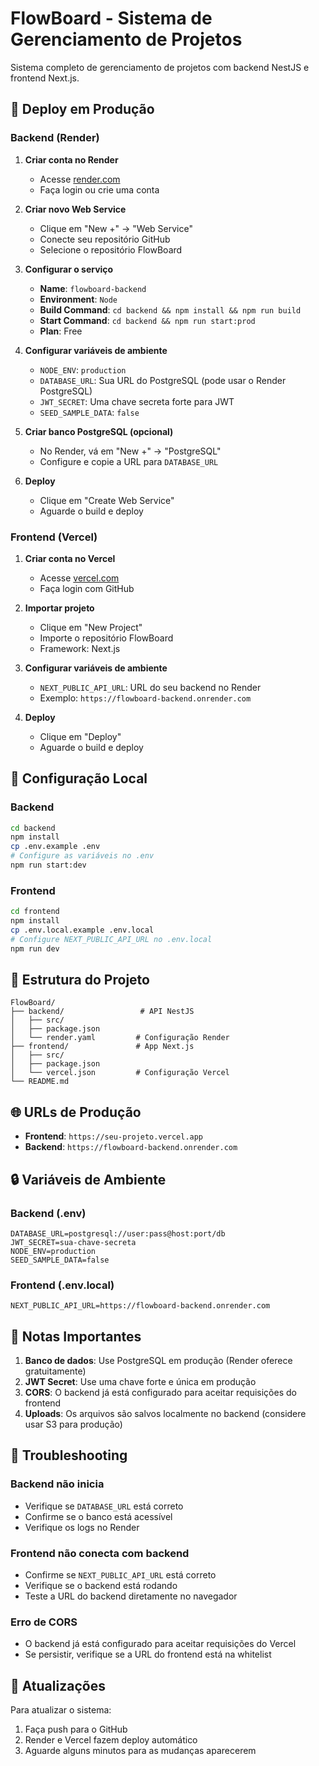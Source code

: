 # FlowBoard - Sistema de Gerenciamento de Projetos

Sistema completo de gerenciamento de projetos com backend NestJS e frontend Next.js.

## 🚀 Deploy em Produção

### Backend (Render)

1. **Criar conta no Render**
   - Acesse [render.com](https://render.com)
   - Faça login ou crie uma conta

2. **Criar novo Web Service**
   - Clique em "New +" → "Web Service"
   - Conecte seu repositório GitHub
   - Selecione o repositório FlowBoard

3. **Configurar o serviço**
   - **Name**: `flowboard-backend`
   - **Environment**: `Node`
   - **Build Command**: `cd backend && npm install && npm run build`
   - **Start Command**: `cd backend && npm run start:prod`
   - **Plan**: Free

4. **Configurar variáveis de ambiente**
   - `NODE_ENV`: `production`
   - `DATABASE_URL`: Sua URL do PostgreSQL (pode usar o Render PostgreSQL)
   - `JWT_SECRET`: Uma chave secreta forte para JWT
   - `SEED_SAMPLE_DATA`: `false`

5. **Criar banco PostgreSQL (opcional)**
   - No Render, vá em "New +" → "PostgreSQL"
   - Configure e copie a URL para `DATABASE_URL`

6. **Deploy**
   - Clique em "Create Web Service"
   - Aguarde o build e deploy

### Frontend (Vercel)

1. **Criar conta no Vercel**
   - Acesse [vercel.com](https://vercel.com)
   - Faça login com GitHub

2. **Importar projeto**
   - Clique em "New Project"
   - Importe o repositório FlowBoard
   - Framework: Next.js

3. **Configurar variáveis de ambiente**
   - `NEXT_PUBLIC_API_URL`: URL do seu backend no Render
   - Exemplo: `https://flowboard-backend.onrender.com`

4. **Deploy**
   - Clique em "Deploy"
   - Aguarde o build e deploy

## 🔧 Configuração Local

### Backend
```bash
cd backend
npm install
cp .env.example .env
# Configure as variáveis no .env
npm run start:dev
```

### Frontend
```bash
cd frontend
npm install
cp .env.local.example .env.local
# Configure NEXT_PUBLIC_API_URL no .env.local
npm run dev
```

## 📁 Estrutura do Projeto

```
FlowBoard/
├── backend/                 # API NestJS
│   ├── src/
│   ├── package.json
│   └── render.yaml         # Configuração Render
├── frontend/               # App Next.js
│   ├── src/
│   ├── package.json
│   └── vercel.json         # Configuração Vercel
└── README.md
```

## 🌐 URLs de Produção

- **Frontend**: `https://seu-projeto.vercel.app`
- **Backend**: `https://flowboard-backend.onrender.com`

## 🔒 Variáveis de Ambiente

### Backend (.env)
```env
DATABASE_URL=postgresql://user:pass@host:port/db
JWT_SECRET=sua-chave-secreta
NODE_ENV=production
SEED_SAMPLE_DATA=false
```

### Frontend (.env.local)
```env
NEXT_PUBLIC_API_URL=https://flowboard-backend.onrender.com
```

## 📝 Notas Importantes

1. **Banco de dados**: Use PostgreSQL em produção (Render oferece gratuitamente)
2. **JWT Secret**: Use uma chave forte e única em produção
3. **CORS**: O backend já está configurado para aceitar requisições do frontend
4. **Uploads**: Os arquivos são salvos localmente no backend (considere usar S3 para produção)

## 🚨 Troubleshooting

### Backend não inicia
- Verifique se `DATABASE_URL` está correto
- Confirme se o banco está acessível
- Verifique os logs no Render

### Frontend não conecta com backend
- Confirme se `NEXT_PUBLIC_API_URL` está correto
- Verifique se o backend está rodando
- Teste a URL do backend diretamente no navegador

### Erro de CORS
- O backend já está configurado para aceitar requisições do Vercel
- Se persistir, verifique se a URL do frontend está na whitelist

## 🔄 Atualizações

Para atualizar o sistema:
1. Faça push para o GitHub
2. Render e Vercel fazem deploy automático
3. Aguarde alguns minutos para as mudanças aparecerem